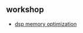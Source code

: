 ## workshop
* [dsp memory optimization](https://justwawre.github.io/about/workshop/dsp_mem_optimization.html)




